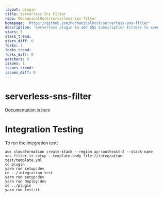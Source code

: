 ```yaml
---
layout: plugin
title: Serverless Sns Filter
repo: MechanicalRock/serverless-sns-filter
homepage: 'https://github.com/MechanicalRock/serverless-sns-filter'
description: 'Serverless plugin to add SNS Subscription Filters to events'
stars: 5
stars_trend: 
stars_diff: 0
forks: 1
forks_trend: 
forks_diff: 0
watchers: 5
issues: 1
issues_trend: 
issues_diff: 0
---
```



# serverless-sns-filter

[Documentation is here](plugin/)

# Integration Testing

To run the integration test:

```
aws cloudformation create-stack --region ap-southeast-2 --stack-name sns-filter-it-setup --template-body file://integration-test/template.yml
cd plugin
yarn run setup:dev
cd ../integration-test
yarn run setup:dev
yarn run deploy:dev
cd ../plugin
yarn run test:it
```
